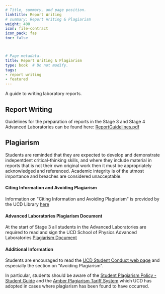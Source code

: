 ```yaml
---
# Title, summary, and page position.
linktitle: Report Writing
# summary: Report Writing & Plagiarism
weight: 400
icon: file-contract
icon_pack: fas
toc: false



# Page metadata.
title: Report Writing & Plagiarism
type: book  # Do not modify.
tags:
- report writing
- featured
---
```


A guide to writing laboratory reports.

<!--more-->

## Report Writing

Guidelines for the preparation of reports in the Stage 3 and Stage 4
Advanced Laboratories can be found here:
[ReportGuidelines.pdf](https://veritas.ucd.ie/~quinn/labs_master/docs/2021/ReportGuidelines.pdf)

## Plagiarism

Students are reminded that they are expected to develop and
demonstrate indepentdent critical-thinking skills, and where they
include material in reports that is not their own original work then it
must be appropriately acknowledged and referenced. Academic integrity
is of the utmost importance and breaches are considered unacceptable.

#### Citing Information and Avoiding Plagiarism

Information on "Citing Information and Avoiding Plagiarism" is
provided by the UCD Library
[here](https://libguides.ucd.ie/physics/citing)

#### Advanced Laboratories Plagiarism Document

At the start of Stage 3 all students in the Advanced Laboratories are required to read and sign the UCD
School of Physics Advanced Laboratories [Plagiarism
Document](https://veritas.ucd.ie/~quinn/labs_master/docs/2020/UCD_Physics_Labs_Plagiarism_statement.pdf)

#### Additional Information

Students are encouraged to read the [UCD Student Conduct web
page](https://www.ucd.ie/secca/studentconduct/) and especially the
section on "Avoiding Plagiarism".

In particular, students should be aware of the
[Student Plagiarism Policy - Student Guide](https://www.ucd.ie/secca/t4media/plagiarism_studentguide.pdf) and the
[Amber Plagiarism Tariff System](https://www.ucd.ie/secca/t4media/plagiarism_tariff.pdf) which
UCD has adopted in cases where plagiarism has been found to have occurred.
